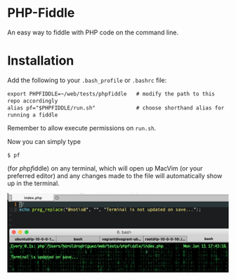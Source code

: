 # PHP-Fiddle

An easy way to fiddle with PHP code on the command line.

# Installation

Add the following to your `.bash_profile` or `.bashrc` file:

	export PHPFIDDLE=~/web/tests/phpfiddle   # modify the path to this repo accordingly
	alias pf="$PHPFIDDLE/run.sh"             # choose shorthand alias for running a fiddle

Remember to allow execute permissions on `run.sh`.

Now you can simply type

	$ pf
    
(for *p*hp*f*iddle) on any terminal, which will open up MacVim (or your preferred editor) and any changes made to the file will automatically show up in the terminal.

<img src="https://github.com/hwrod/php-fiddle/blob/master/screenshot.png" width="600">
